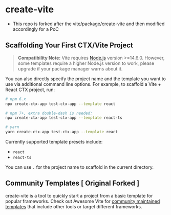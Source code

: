 # create-vite

- This repo is forked after the vite/package/create-vite and then modified accordingly for a PoC

## Scaffolding Your First CTX/Vite Project

> **Compatibility Note:**
> Vite requires [Node.js](https://nodejs.org/en/) version >=14.6.0. However, some templates require a higher Node.js version to work, please upgrade if your package manager warns about it.

You can also directly specify the project name and the template you want to use via additional command line options. For example, to scaffold a Vite + React CTX project, run:

```bash
# npm 6.x
npx create-ctx-app test-ctx-app --template react

# npm 7+, extra double-dash is needed:
npx create-ctx-app test-ctx-app --template react-ts

# yarn
yarn create-ctx-app test-ctx-app --template react
```

Currently supported template presets include:

- `react`
- `react-ts`

You can use `.` for the project name to scaffold in the current directory.

## Community Templates [ Original Forked ]

create-vite is a tool to quickly start a project from a basic template for popular frameworks. Check out Awesome Vite for [community maintained templates](https://github.com/vitejs/awesome-vite#templates) that include other tools or target different frameworks.
